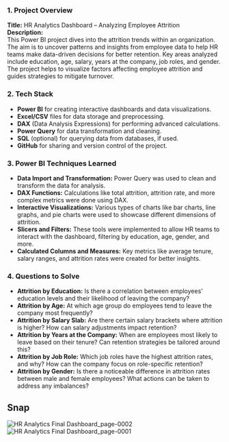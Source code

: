 ### 1. **Project Overview**
   **Title:** HR Analytics Dashboard – Analyzing Employee Attrition  
   **Description:**  
   This Power BI project dives into the attrition trends within an organization. The aim is to uncover patterns and insights from employee data to help HR teams make data-driven decisions for better retention. Key areas analyzed include education, age, salary, years at the company, job roles, and gender. The project helps to visualize factors affecting employee attrition and guides strategies to mitigate turnover.

### 2. **Tech Stack**
   - **Power BI** for creating interactive dashboards and data visualizations.
   - **Excel/CSV** files for data storage and preprocessing.
   - **DAX** (Data Analysis Expressions) for performing advanced calculations.
   - **Power Query** for data transformation and cleaning.
   - **SQL** (optional) for querying data from databases, if used.
   - **GitHub** for sharing and version control of the project.

### 3. **Power BI Techniques Learned**
   - **Data Import and Transformation:** Power Query was used to clean and transform the data for analysis.
   - **DAX Functions:** Calculations like total attrition, attrition rate, and more complex metrics were done using DAX.
   - **Interactive Visualizations:** Various types of charts like bar charts, line graphs, and pie charts were used to showcase different dimensions of attrition.
   - **Slicers and Filters:** These tools were implemented to allow HR teams to interact with the dashboard, filtering by education, age, gender, and more.
   - **Calculated Columns and Measures:** Key metrics like average tenure, salary ranges, and attrition rates were created for better insights.

### 4. **Questions to Solve**
   - **Attrition by Education:** Is there a correlation between employees' education levels and their likelihood of leaving the company?
   - **Attrition by Age:** At which age group do employees tend to leave the company most frequently?
   - **Attrition by Salary Slab:** Are there certain salary brackets where attrition is higher? How can salary adjustments impact retention?
   - **Attrition by Years at the Company:** When are employees most likely to leave based on their tenure? Can retention strategies be tailored around this?
   - **Attrition by Job Role:** Which job roles have the highest attrition rates, and why? How can the company focus on role-specific retention?
   - **Attrition by Gender:** Is there a noticeable difference in attrition rates between male and female employees? What actions can be taken to address any imbalances?
## Snap
![HR Analytics Final Dashboard_page-0002](https://github.com/user-attachments/assets/cd2433cf-9626-4489-9a68-8b1c61620fcb)
![HR Analytics Final Dashboard_page-0001](https://github.com/user-attachments/assets/f8777f63-1257-4b2d-ac9a-00fd55caaf6b)
